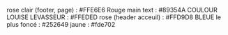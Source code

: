 rose clair (footer, page) : #FFE6E6
Rouge main text : #89354A
COULOUR LOUISE LEVASSEUR : #FFEDED
rose (header acceuil) : #FFD9D8
BLEUE le plus foncé : #252649
jaune : #fde702
